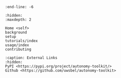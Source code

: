 ```{include} ../README.md
:end-line: -6
```

```{toctree}
:hidden:
:maxdepth: 2

Home <self>
background
setup
tutorials/index
usage/index
contributing
```


```{toctree}
:caption: External Links
:hidden:
PyPI <https://pypi.org/project/autonomy-toolkit/>
Github <https://github.com/uwsbel/autonomy-toolkit>
```

